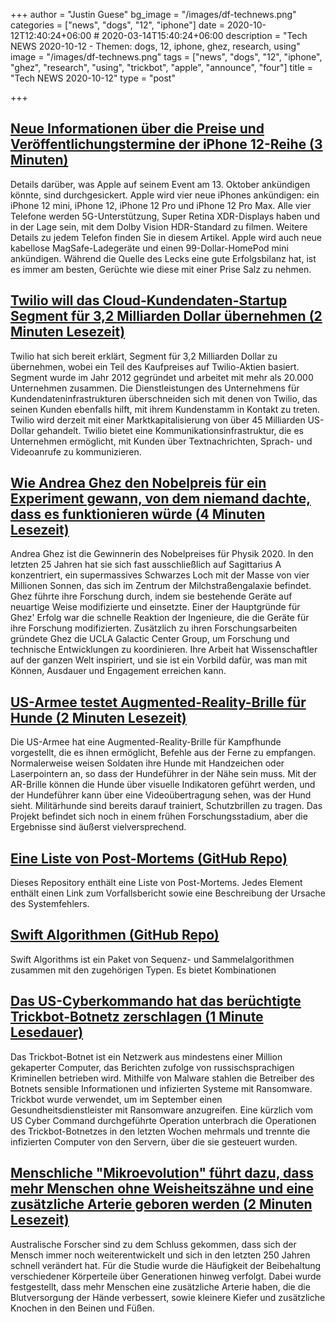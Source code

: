 +++
author = "Justin Guese"
bg_image = "/images/df-technews.png"
categories = ["news", "dogs", "12", "iphone"]
date = 2020-10-12T12:40:24+06:00 # 2020-03-14T15:40:24+06:00
description = "Tech NEWS 2020-10-12 - Themen: dogs, 12, iphone, ghez, research, using"
image = "/images/df-technews.png"
tags = ["news", "dogs", "12", "iphone", "ghez", "research", "using", "trickbot", "apple", "announce", "four"]
title = "Tech NEWS 2020-10-12"
type = "post"

+++

## [Neue Informationen über die Preise und Veröffentlichungstermine der iPhone 12-Reihe (3 Minuten)](https://www.theverge.com/2020/10/9/21508948/iphone-12-mini-pro-max-release-date-price-features-dolby-vision-xdr-display-storage-capacity/1/010001751c47b36e-9b786338-2f4c-4c17-8d0e-2cc1ff242862-000000/jopYeaVbsCwefDMFclGb4pl97ZzoAORY-3scjovZiJQ=162)

 Details darüber, was Apple auf seinem Event am 13. Oktober ankündigen könnte, sind durchgesickert. Apple wird vier neue iPhones ankündigen: ein iPhone 12 mini, iPhone 12, iPhone 12 Pro und iPhone 12 Pro Max. Alle vier Telefone werden 5G-Unterstützung, Super Retina XDR-Displays haben und in der Lage sein, mit dem Dolby Vision HDR-Standard zu filmen. Weitere Details zu jedem Telefon finden Sie in diesem Artikel. Apple wird auch neue kabellose MagSafe-Ladegeräte und einen 99-Dollar-HomePod mini ankündigen. Während die Quelle des Lecks eine gute Erfolgsbilanz hat, ist es immer am besten, Gerüchte wie diese mit einer Prise Salz zu nehmen.

## [Twilio will das Cloud-Kundendaten-Startup Segment für 3,2 Milliarden Dollar übernehmen (2 Minuten Lesezeit)](https://www.forbes.com/sites/alexkonrad/2020/10/09/twilio-to-acquire-cloud-startup-segment-for-3-billion/#7bb228542020/1/010001751c47b36e-9b786338-2f4c-4c17-8d0e-2cc1ff242862-000000/g_Zpudr1Qck20p_ZDvsY9vzFXl48RF3I2aTBwPLAFM4=162)

 Twilio hat sich bereit erklärt, Segment für 3,2 Milliarden Dollar zu übernehmen, wobei ein Teil des Kaufpreises auf Twilio-Aktien basiert. Segment wurde im Jahr 2012 gegründet und arbeitet mit mehr als 20.000 Unternehmen zusammen. Die Dienstleistungen des Unternehmens für Kundendateninfrastrukturen überschneiden sich mit denen von Twilio, das seinen Kunden ebenfalls hilft, mit ihrem Kundenstamm in Kontakt zu treten. Twilio wird derzeit mit einer Marktkapitalisierung von über 45 Milliarden US-Dollar gehandelt. Twilio bietet eine Kommunikationsinfrastruktur, die es Unternehmen ermöglicht, mit Kunden über Textnachrichten, Sprach- und Videoanrufe zu kommunizieren.

## [Wie Andrea Ghez den Nobelpreis für ein Experiment gewann, von dem niemand dachte, dass es funktionieren würde (4 Minuten Lesezeit)](https://www.scientificamerican.com/article/how-andrea-ghez-won-the-nobel-for-an-experiment-nobody-thought-would-work//1/010001751c47b36e-9b786338-2f4c-4c17-8d0e-2cc1ff242862-000000/JcKSH2DZABdFm99UKnCaZ74ecW1jpOFlGcMByHi88fQ=162)

 Andrea Ghez ist die Gewinnerin des Nobelpreises für Physik 2020. In den letzten 25 Jahren hat sie sich fast ausschließlich auf Sagittarius A konzentriert, ein supermassives Schwarzes Loch mit der Masse von vier Millionen Sonnen, das sich im Zentrum der Milchstraßengalaxie befindet. Ghez führte ihre Forschung durch, indem sie bestehende Geräte auf neuartige Weise modifizierte und einsetzte. Einer der Hauptgründe für Ghez' Erfolg war die schnelle Reaktion der Ingenieure, die die Geräte für ihre Forschung modifizierten. Zusätzlich zu ihren Forschungsarbeiten gründete Ghez die UCLA Galactic Center Group, um Forschung und technische Entwicklungen zu koordinieren. Ihre Arbeit hat Wissenschaftler auf der ganzen Welt inspiriert, und sie ist ein Vorbild dafür, was man mit Können, Ausdauer und Engagement erreichen kann.

## [US-Armee testet Augmented-Reality-Brille für Hunde (2 Minuten Lesezeit)](https://www.bbc.com/news/technology-54465361/1/010001751c47b36e-9b786338-2f4c-4c17-8d0e-2cc1ff242862-000000/xnnIiiM8g67Svr5R3GewOkGq6AFUZwxMtNBF0Id2WvY=162)

 Die US-Armee hat eine Augmented-Reality-Brille für Kampfhunde vorgestellt, die es ihnen ermöglicht, Befehle aus der Ferne zu empfangen. Normalerweise weisen Soldaten ihre Hunde mit Handzeichen oder Laserpointern an, so dass der Hundeführer in der Nähe sein muss. Mit der AR-Brille können die Hunde über visuelle Indikatoren geführt werden, und der Hundeführer kann über eine Videoübertragung sehen, was der Hund sieht. Militärhunde sind bereits darauf trainiert, Schutzbrillen zu tragen. Das Projekt befindet sich noch in einem frühen Forschungsstadium, aber die Ergebnisse sind äußerst vielversprechend.

## [Eine Liste von Post-Mortems (GitHub Repo)](https://github.com/danluu/post-mortems/1/010001751c47b36e-9b786338-2f4c-4c17-8d0e-2cc1ff242862-000000/-rhLzkqqjNUWLPSgyqDmqlQrr98zYCYjWnjPKCYLTZI=162)

 Dieses Repository enthält eine Liste von Post-Mortems. Jedes Element enthält einen Link zum Vorfallsbericht sowie eine Beschreibung der Ursache des Systemfehlers.

## [Swift Algorithmen (GitHub Repo)](https://github.com/apple/swift-algorithms/1/010001751c47b36e-9b786338-2f4c-4c17-8d0e-2cc1ff242862-000000/sQRg06GIi9KUX3iYKr3AhID1aez8c-QVX3PpcxwZ0a8=162)

 Swift Algorithms ist ein Paket von Sequenz- und Sammelalgorithmen zusammen mit den zugehörigen Typen. Es bietet Kombinationen

## [Das US-Cyberkommando hat das berüchtigte Trickbot-Botnetz zerschlagen (1 Minute Lesedauer)](https://www.engadget.com/us-cyber-command-trickbot-botnet-154548592.html/1/010001751c47b36e-9b786338-2f4c-4c17-8d0e-2cc1ff242862-000000/k-a2cpBkd3H0_WJaqETUmK3f1ZPJF51yHFJjYpKqFq0=162)

 Das Trickbot-Botnet ist ein Netzwerk aus mindestens einer Million gekaperter Computer, das Berichten zufolge von russischsprachigen Kriminellen betrieben wird. Mithilfe von Malware stahlen die Betreiber des Botnets sensible Informationen und infizierten Systeme mit Ransomware. Trickbot wurde verwendet, um im September einen Gesundheitsdienstleister mit Ransomware anzugreifen. Eine kürzlich vom US Cyber Command durchgeführte Operation unterbrach die Operationen des Trickbot-Botnetzes in den letzten Wochen mehrmals und trennte die infizierten Computer von den Servern, über die sie gesteuert wurden.

## [Menschliche "Mikroevolution" führt dazu, dass mehr Menschen ohne Weisheitszähne und eine zusätzliche Arterie geboren werden (2 Minuten Lesezeit)](https://news.sky.com/story/human-microevolution-sees-more-people-born-without-wisdom-teeth-and-an-extra-artery-12099689/1/010001751c47b36e-9b786338-2f4c-4c17-8d0e-2cc1ff242862-000000/GUUmSsYK3Ei4-W7b5v14HsnC4KqpDdh7_eQ-hUmyU3I=162)

 Australische Forscher sind zu dem Schluss gekommen, dass sich der Mensch immer noch weiterentwickelt und sich in den letzten 250 Jahren schnell verändert hat. Für die Studie wurde die Häufigkeit der Beibehaltung verschiedener Körperteile über Generationen hinweg verfolgt. Dabei wurde festgestellt, dass mehr Menschen eine zusätzliche Arterie haben, die die Blutversorgung der Hände verbessert, sowie kleinere Kiefer und zusätzliche Knochen in den Beinen und Füßen.

